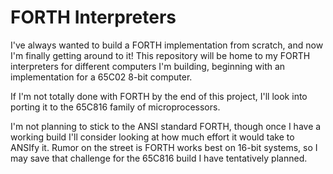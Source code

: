 # FORTH Interpreters

I've always wanted to build a FORTH implementation from scratch, and now 
I'm finally getting around to it! This repository will be home to my FORTH 
interpreters for different computers I'm building, beginning with an 
implementation for a 65C02 8-bit computer.

If I'm not totally done with FORTH by the end of this project, I'll look into porting it to the 65C816 family of microprocessors.

I'm not planning to stick to the ANSI standard FORTH, though once I have a working build I'll consider looking at how much effort it would take to ANSIfy it. Rumor on the street is FORTH works best on 16-bit systems, so I may save that challenge for the 65C816 build I have tentatively planned.
